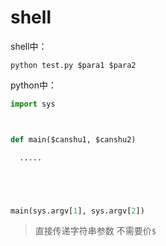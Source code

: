 # shell

shell中：

`python test.py $para1 $para2`

python中：

```python
import sys



def main($canshu1, $canshu2)

  .....





main(sys.argv[1], sys.argv[2])
```

> 直接传递字符串参数 不需要价`$`